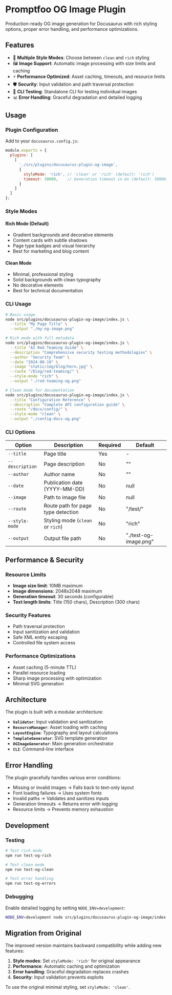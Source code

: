 # Promptfoo OG Image Plugin

Production-ready OG image generation for Docusaurus with rich styling options, proper error handling, and performance optimizations.

## Features

- 🎨 **Multiple Style Modes**: Choose between `clean` and `rich` styling
- 🖼️ **Image Support**: Automatic image processing with size limits and caching
- ⚡ **Performance Optimized**: Asset caching, timeouts, and resource limits
- 🛡️ **Security**: Input validation and path traversal protection
- 🧪 **CLI Testing**: Standalone CLI for testing individual images
- 📊 **Error Handling**: Graceful degradation and detailed logging

## Usage

### Plugin Configuration

Add to your `docusaurus.config.js`:

```javascript
module.exports = {
  plugins: [
    [
      './src/plugins/docusaurus-plugin-og-image',
      {
        styleMode: 'rich', // 'clean' or 'rich' (default: 'rich')
        timeout: 30000,    // Generation timeout in ms (default: 30000)
      }
    ]
  ]
};
```

### Style Modes

#### Rich Mode (Default)
- Gradient backgrounds and decorative elements
- Content cards with subtle shadows
- Page type badges and visual hierarchy
- Best for marketing and blog content

#### Clean Mode
- Minimal, professional styling
- Solid backgrounds with clean typography
- No decorative elements
- Best for technical documentation

### CLI Usage

```bash
# Basic usage
node src/plugins/docusaurus-plugin-og-image/index.js \
  --title "My Page Title" \
  --output "./my-og-image.png"

# Rich mode with full metadata
node src/plugins/docusaurus-plugin-og-image/index.js \
  --title "AI Red Teaming Guide" \
  --description "Comprehensive security testing methodologies" \
  --author "Security Team" \
  --date "2024-08-19" \
  --image "static/img/blog/hero.jpg" \
  --route "/blog/red-teaming/" \
  --style-mode "rich" \
  --output "./red-teaming-og.png"

# Clean mode for documentation
node src/plugins/docusaurus-plugin-og-image/index.js \
  --title "Configuration Reference" \
  --description "Complete API configuration guide" \
  --route "/docs/config/" \
  --style-mode "clean" \
  --output "./config-docs-og.png"
```

### CLI Options

| Option | Description | Required | Default |
|--------|-------------|----------|---------|
| `--title` | Page title | Yes | - |
| `--description` | Page description | No | "" |
| `--author` | Author name | No | "" |
| `--date` | Publication date (YYYY-MM-DD) | No | null |
| `--image` | Path to image file | No | null |
| `--route` | Route path for page type detection | No | "/test/" |
| `--style-mode` | Styling mode (`clean` or `rich`) | No | "rich" |
| `--output` | Output file path | No | "./test-og-image.png" |

## Performance & Security

### Resource Limits
- **Image size limit**: 10MB maximum
- **Image dimensions**: 2048x2048 maximum
- **Generation timeout**: 30 seconds (configurable)
- **Text length limits**: Title (150 chars), Description (300 chars)

### Security Features
- Path traversal protection
- Input sanitization and validation
- Safe XML entity escaping
- Controlled file system access

### Performance Optimizations
- Asset caching (5-minute TTL)
- Parallel resource loading
- Sharp image processing with optimization
- Minimal SVG generation

## Architecture

The plugin is built with a modular architecture:

- **`Validator`**: Input validation and sanitization
- **`ResourceManager`**: Asset loading with caching
- **`LayoutEngine`**: Typography and layout calculations
- **`TemplateGenerator`**: SVG template generation
- **`OGImageGenerator`**: Main generation orchestrator
- **`CLI`**: Command-line interface

## Error Handling

The plugin gracefully handles various error conditions:

- Missing or invalid images → Falls back to text-only layout
- Font loading failures → Uses system fonts
- Invalid paths → Validates and sanitizes inputs
- Generation timeouts → Returns error with logging
- Resource limits → Prevents memory exhaustion

## Development

### Testing

```bash
# Test rich mode
npm run test-og-rich

# Test clean mode  
npm run test-og-clean

# Test error handling
npm run test-og-errors
```

### Debugging

Enable detailed logging by setting `NODE_ENV=development`:

```bash
NODE_ENV=development node src/plugins/docusaurus-plugin-og-image/index.js --title "Debug Test"
```

## Migration from Original

The improved version maintains backward compatibility while adding new features:

1. **Style modes**: Set `styleMode: 'rich'` for original appearance
2. **Performance**: Automatic caching and optimization
3. **Error handling**: Graceful degradation replaces crashes
4. **Security**: Input validation prevents exploits

To use the original minimal styling, set `styleMode: 'clean'`.